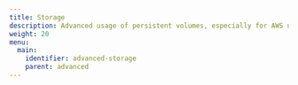 ```yaml
---
title: Storage
description: Advanced usage of persistent volumes, especially for AWS users. About using the CSI driver with EBS, using Amazon's Elastic File System (EFS) and troubleshooting tips.
weight: 20
menu:
  main:
    identifier: advanced-storage
    parent: advanced
---
```


